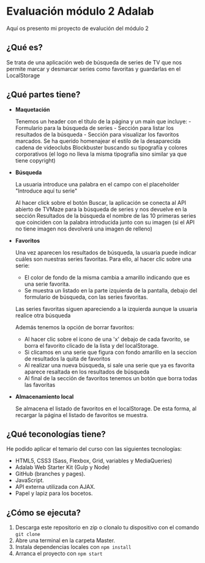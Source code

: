 # Evaluación módulo 2 Adalab

Aquí os presento mi proyecto de evalución del módulo 2

## ¿Qué es?

Se trata de una aplicación web de búsqueda de series de TV que nos permite marcar y desmarcar series como favoritas y guardarlas en el LocalStorage

## ¿Qué partes tiene?

-   **Maquetación**

    Tenemos un header con el título de la página y un main que incluye: - Formulario para la búsqueda de series - Sección para listar los resultados de la búsqueda - Sección para visualizar los favoritos marcados.
    Se ha querido homenajear el estilo de la desaparecida cadena de videoclubs Blockbuster buscando su tipografía y colores corporativos (el logo no lleva la misma tipografía sino similar ya que tiene copyright)

-   **Búsqueda**

    La usuaria introduce una palabra en el campo con el placeholder "Introduce aquí tu serie"

    Al hacer click sobre el botón Buscar, la aplicación se conecta al API abierto de TVMaze para la búsqueda de series y nos devuelve en la sección Resultados de la búsqueda el nombre de las 10 primeras series que coinciden con la palabra introducida junto con su imagen (si el API no tiene imagen nos devolverá una imagen de relleno)

-   **Favoritos**

    Una vez aparecen los resultados de búsqueda, la usuaria puede indicar cuáles son nuestras series favoritas.
    Para ello, al hacer clic sobre una serie:

    -   El color de fondo de la misma cambia a amarillo indicando que es una serie favorita.
    -   Se muestra un listado en la parte izquierda de la pantalla, debajo del formulario de búsqueda, con las series favoritas.

    Las series favoritas siguen apareciendo a la izquierda aunque la usuaria realice otra búsqueda

    Además tenemos la opción de borrar favoritos:

    -   Al hacer clic sobre el icono de una 'x' debajo de cada favorito, se borra el favorito clicado de la lista y del localStorage.
    -   Si clicamos en una serie que figura con fondo amarillo en la seccion de resultados la quita de favoritos
    -   Al realizar una nueva búsqueda, si sale una serie que ya es favorita aparece resaltada en los resultados de búsqueda
    -   Al final de la sección de favoritos tenemos un botón que borra todas las favoritas

-   **Almacenamiento local**

    Se almacena el listado de favoritos en el localStorage. De esta forma, al recargar la página el listado
    de favoritos se muestra.

## ¿Qué teconologías tiene?

He podido aplicar el temario del curso con las siguientes tecnologías:

-   HTML5, CSS3 (Sass, Flexbox, Grid, variables y MediaQueries)
-   Adalab Web Starter Kit (Gulp y Node)
-   GitHub (branches y pages).
-   JavaScript.
-   API externa utilizada con AJAX.
-   Papel y lapiz para los bocetos.

## ¿Cómo se ejecuta?

1. Descarga este repositorio en zip o clonalo tu dispositivo con el comando `git clone`
2. Abre una terminal en la carpeta Master.
3. Instala dependencias locales con `npm install`
4. Arranca el proyecto con `npm start`
